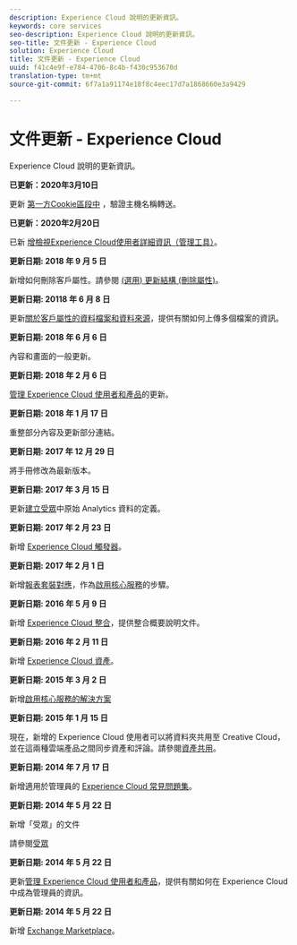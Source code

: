 ```yaml
---
description: Experience Cloud 說明的更新資訊。
keywords: core services
seo-description: Experience Cloud 說明的更新資訊。
seo-title: 文件更新 - Experience Cloud
solution: Experience Cloud
title: 文件更新 - Experience Cloud
uuid: f41c4e9f-e784-4706-8c4b-f430c953670d
translation-type: tm+mt
source-git-commit: 6f7a1a91174e18f8c4eec17d7a1868660e3a9429

---
```



# 文件更新 - Experience Cloud

Experience Cloud 說明的更新資訊。

**已更新：2020年3月10日**

更新 [第一方Cookie區段中](cookies/cookies-first-party.md#validate) ，驗證主機名稱轉送。

**已更新：2020年2月20日**

已新 [增檢視Experience Cloud使用者詳細資訊（管理工具）](admin-getting-started/admin-tool-experience-cloud.md)。

**更新日期: 2018 年 9 月 5 日**

新增如何刪除客戶屬性。請參閱 [(選用) 更新結構 (刪除屬性)](attributes/t-crs-usecase.md#task_6568898BB7C44A42ABFB86532B89063C)。

**更新日期: 20118 年 6 月 8 日**

更新[關於客戶屬性的資料檔案和資料來源](attributes/crs-data-file.md#concept_DE908F362DF24172BFEF48E1797DAF19)，提供有關如何上傳多個檔案的資訊。

**更新日期: 2018 年 6 月 6 日**

內容和畫面的一般更新。

**更新日期: 2018 年 2 月 6 日**

[管理 Experience Cloud 使用者和產品](admin-getting-started/admin-getting-started.md#topic_3FCB4099640647E3B2411ADBFCE81909)的更新。

**更新日期: 2018 年 1 月 17 日**

重整部分內容及更新部分連結。

**更新日期: 2017 年 12 月 29 日**

將手冊修改為最新版本。

**更新日期: 2017 年 3 月 15 日**

更新[建立受眾](audience-library/t-audience-create.md#task_37F407F58BF9459493BB8E968CDFE737)中原始 Analytics 資料的定義。

**更新日期: 2017 年 2 月 23 日**

新增 [Experience Cloud 觸發器](activation/triggers.md#concept_887B30241B3E4DB0A2553B2996E2D4FB)。

**更新日期: 2017 年 2 月 1 日**

新增[報表套裝對應](core-services/core-services.md#concept_apg_zq2_rw)，作為[啟用核心服務](core-services/core-services.md#concept_07ED1D5C64234E77976E6D572E78FB9C)的步驟。

**更新日期: 2016 年 5 月 9 日**

新增 [Experience Cloud 整合](marketing-cloud-integrations.md#concept_9E6D3E37D1E3452E8CCCFA92AF034F90)，提供整合概要說明文件。

**更新日期: 2016 年 2 月 11 日**

新增 [Experience Cloud 資產](experience-cloud-assets/experience-cloud-assets.md#concept_DDA5224C907D4A4F817D795DA0ED64D0)。

**更新日期: 2015 年 3 月 2 日**

新增[啟用核心服務的解決方案](core-services/core-services.md#concept_07ED1D5C64234E77976E6D572E78FB9C)

**更新日期: 2015 年 1 月 15 日**

現在，新增的 Experience Cloud 使用者可以將資料夾共用至 Creative Cloud，並在這兩種雲端產品之間同步資產和評論。請參閱[資產共用](experience-cloud-assets/creative-cloud.md#concept_3E5A34C3459047D5965F900788A9BA68)。

**更新日期: 2014 年 7 月 17 日**

新增適用於管理員的 [Experience Cloud 常見問題集](admin-getting-started/faq.md#concept_13219B4E51784577B6FF78AAA203DE91)。

**更新日期: 2014 年 5 月 22 日**

新增「受眾」的文件

請參閱[受眾](audience-library/audience-library.md#topic_679810123CAA4E0CA4FA3417FB0100C7)

**更新日期: 2014 年 5 月 22 日**

更新[管理 Experience Cloud 使用者和產品](admin-getting-started/admin-getting-started.md#topic_3FCB4099640647E3B2411ADBFCE81909)，提供有關如何在 Experience Cloud 中成為管理員的資訊。

**更新日期: 2014 年 5 月 22 日**

新增 [Exchange Marketplace](exchange.md#concept_E07F16F070544B82B56527A845C41D59)。
